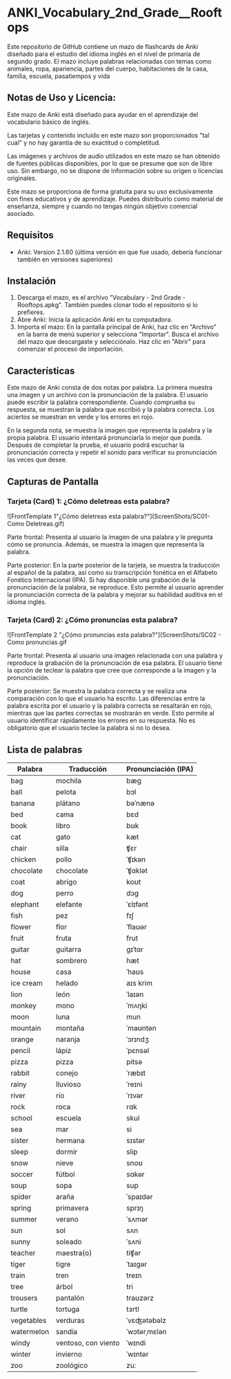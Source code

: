 # ANKI_Vocabulary_2nd_Grade__Rooftops
Este repositorio de GitHub contiene un mazo de flashcards de Anki diseñado para el estudio del idioma inglés en el nivel de primaria de segundo grado. El mazo incluye palabras relacionadas con temas como animales, ropa, apariencia, partes del cuerpo, habitaciones de la casa, familia, escuela, pasatiempos y vida

## Notas de Uso y Licencia:

Este mazo de Anki está diseñado para ayudar en el aprendizaje del vocabulario básico de inglés.

Las tarjetas y contenido incluido en este mazo son proporcionados "tal cual" y no hay garantía de su exactitud o completitud.

Las imágenes y archivos de audio utilizados en este mazo se han obtenido de fuentes públicas disponibles, por lo que se presume que son de libre uso. Sin embargo, no se dispone de información sobre su origen o licencias originales. 

Este mazo se proporciona de forma gratuita para su uso exclusivamente con fines educativos y de aprendizaje. Puedes distribuirlo como material de enseñanza, siempre y cuando no tengas ningún objetivo comercial asociado.

## Requisitos

- Anki: Version ⁨2.1.60 (última versión en que fue usado, debería funcionar también en versiones superiores)

## Instalación

1. Descarga el mazo, es el archivo "Vocabulary - 2nd Grade - Rooftops.apkg". También puedes clonar todo el repositorio si lo prefieres.
2. Abre Anki: Inicia la aplicación Anki en tu computadora.
3. Importa el mazo: En la pantalla principal de Anki, haz clic en "Archivo" en la barra de menú superior y selecciona "Importar". Busca el archivo del mazo que descargaste y selecciónalo. Haz clic en "Abrir" para comenzar el proceso de importación.

## Características

Este mazo de Anki consta de dos notas por palabra. La primera muestra una imagen y un archivo con la pronunciación de la palabra. El usuario puede escribir la palabra correspondiente. Cuando comprueba su respuesta, se muestran la palabra que escribió y la palabra correcta. Los aciertos se muestran en verde y los errores en rojo.

En la segunda nota, se muestra la imagen que representa la palabra y la propia palabra. El usuario intentará pronunciarla lo mejor que pueda. Después de completar la prueba, el usuario podrá escuchar la pronunciación correcta y repetir el sonido para verificar su pronunciación las veces que desee.


## Capturas de Pantalla

### Tarjeta (Card) 1: ¿Cómo deletreas esta palabra?
![FrontTemplate 1"¿Cómo deletreas esta palabra?"](ScreenShots/SC01-Como Deletreas.gif)

Parte frontal: Presenta al usuario la imagen de una palabra y le pregunta cómo se pronuncia. Además, se muestra la imagen que representa la palabra.

Parte posterior:
En la parte posterior de la tarjeta, se muestra la traducción al español de la palabra, así como su transcripción fonética en el Alfabeto Fonético Internacional (IPA). Si hay disponible una grabación de la pronunciación de la palabra, se reproduce. Esto permite al usuario aprender la pronunciación correcta de la palabra y mejorar su habilidad auditiva en el idioma inglés.

### Tarjeta (Card) 2: ¿Cómo pronuncias esta palabra?
![FrontTemplate 2 "¿Cómo pronuncias esta palabra?"](ScreenShots/SC02 - Como pronuncias.gif


Parte frontal: Presenta al usuario una imagen relacionada con una palabra y reproduce la grabación de la pronunciación de esa palabra. El usuario tiene la opción de teclear la palabra que cree que corresponde a la imagen y la pronunciación.

Parte posterior: Se muestra la palabra correcta y se realiza una comparación con lo que el usuario ha escrito. Las diferencias entre la palabra escrita por el usuario y la palabra correcta se resaltarán en rojo, mientras que las partes correctas se mostrarán en verde. Esto permite al usuario identificar rápidamente los errores en su respuesta. No es obligatorio que el usuario teclee la palabra si no lo desea.

## Lista de palabras

| Palabra       | Traducción       | Pronunciación (IPA) |
| ------------- | ---------------- | ------------------ |
| bag           | mochila          | bæg                |
| ball          | pelota           | bɔl                |
| banana        | plátano          | bəˈnænə            |
| bed           | cama             | bɛd                |
| book          | libro            | bʊk                |
| cat           | gato             | kæt                |
| chair         | silla            | ʧɛr                |
| chicken       | pollo            | ˈʧɪkən             |
| chocolate     | chocolate        | ˈʧɑklət            |
| coat          | abrigo           | koʊt               |
| dog           | perro            | dɔg                |
| elephant      | elefante         | ˈɛlɪfənt           |
| fish          | pez              | fɪʃ                |
| flower        | flor             | ˈflaʊər            |
| fruit         | fruta            | frut               |
| guitar        | guitarra         | gɪˈtɑr             |
| hat           | sombrero         | hæt                |
| house         | casa             | ˈhaʊs              |
| ice cream     | helado           | aɪs krim           |
| lion          | león             | ˈlaɪən             |
| monkey        | mono             | ˈmʌŋki             |
| moon          | luna             | mun                |
| mountain      | montaña          | ˈmaʊntən           |
| orange        | naranja          | ˈɔrɪndʒ            |
| pencil        | lápiz            | ˈpɛnsəl             |
| pizza         | pizza            | pitsə              |
| rabbit        | conejo           | ˈræbɪt             |
| rainy         | lluvioso         | ˈreɪni             |
| river         | río              | ˈrɪvər             |
| rock          | roca             | rɑk                |
| school        | escuela          | skul               |
| sea           | mar              | si                 |
| sister        | hermana          | sɪstər             |
| sleep         | dormir           | slip               |
| snow          | nieve            | snoʊ               |
| soccer        | fútbol           | sɑkər             |
| soup          | sopa             | sup                |
| spider        | araña            | ˈspaɪdər           |
| spring        | primavera        | sprɪŋ              |
| summer        | verano           | ˈsʌmər             |
| sun           | sol              | sʌn                |
| sunny         | soleado          | ˈsʌni              |
| teacher       | maestra(o)       | tiʧər             |
| tiger         | tigre            | ˈtaɪgər            |
| train         | tren             | treɪn              |
| tree          | árbol            | tri                |
| trousers      | pantalón         | traʊzərz           |
| turtle        | tortuga          | tɜrtl              |
| vegetables    | verduras         | ˈvɛʤətəbəlz         |
| watermelon    | sandía           | ˈwɔtərˌmɛlən        |
| windy         | ventoso, con viento | ˈwɪndi          |
| winter        | invierno         | ˈwɪntər            |
| zoo           | zoológico        | zuː                |
